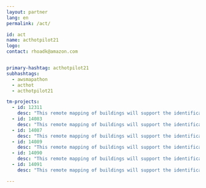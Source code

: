 ```yaml
---
layout: partner
lang: en
permalink: /act/

id: act
name: acthotpilot21
logo: 
contact: rhoadk@amazon.com


primary-hashtag: acthotpilot21
subhashtags:
  - awsmapathon
  - acthot
  - acthotpilot21

tm-projects:
  - id: 12311
    desc: "This remote mapping of buildings will support the identification and characterization of settlements, as well as the implementation of planned activities and largely the generation of data for humanitarian activities."
  - id: 14083
    desc: "This remote mapping of buildings will support the identification and characterization of settlements, as well as the implementation of planned activities and largely the generation of data for humanitarian activities."
  - id: 14087
    desc: "This remote mapping of buildings will support the identification and characterization of settlements, as well as the implementation of planned activities and largely the generation of data for humanitarian activities."  
  - id: 14089
    desc: "This remote mapping of buildings will support the identification and characterization of settlements, as well as the implementation of planned activities and largely the generation of data for humanitarian activities."
  - id: 14090
    desc: "This remote mapping of buildings will support the identification and characterization of settlements, as well as the implementation of planned activities and largely the generation of data for humanitarian activities."
  - id: 14091
    desc: "This remote mapping of buildings will support the identification and characterization of settlements, as well as the implementation of planned activities and largely the generation of data for humanitarian activities."

---
```

